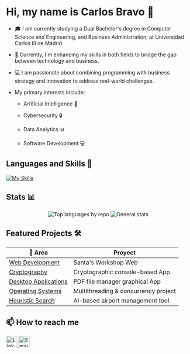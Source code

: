 # Hi, my name is Carlos Bravo 👋
- 🎓 I am currently studying a Dual Bachelor's degree in Computer Science and Engineering, and Business Administration, at Universidad Carlos III de Madrid


- 🌱 Currently, I'm enhancing my skills in both fields to bridge the gap between technology and business.


- 💻 I am passionate about combining programming with business strategy and innovation to address real-world challenges.

  
- My primary interests include:

  - Artificial Intelligence 🤖
  
  - Cybersecurity 🔒
  
  - Data Analytics 📊
  
  - Software Development 💻



## Languages and Skills 🚀
[![My Skills](https://skillicons.dev/icons?i=c,py,html,css,js,mysql,git,vim,vscode,linux&perline=5)](https://skillicons.dev)

## Stats 📊

<div align="center">
  <img src="http://github-profile-summary-cards.vercel.app/api/cards/repos-per-language?username=CarlosBravoGarran&theme=radical" alt="Top languages by repo">
  <img src="http://github-profile-summary-cards.vercel.app/api/cards/stats?username=CarlosBravoGarran&theme=radical" alt="General stats">
</div>

## Featured Projects 🛠️  

<div align="center">

| 📌 Area | Proyect |
|-----------|------------|
| [Web Development](https://github.com/CarlosBravoGarran/Santas-Workshop) | Santa's Workshop Web |
| [Cryptography](https://github.com/CarlosBravoGarran/crypto-notes) | Cryptographic console-based App |
| [Desktop Applications](https://github.com/CarlosBravoGarran/PDF-Manager) | PDF file manager graphical App |
| [Operating Systems](https://github.com/CarlosBravoGarran/Multithread-Store) | Multithreading & concurrency project |
| [Heuristic Search](https://github.com/CarlosBravoGarran/Airport-Manager) | AI-based airport management tool |

</div>



## 📫 How to reach me

<div style="display: inline-block;">
  <a href="https://www.linkedin.com/in/carlosbravogarr%C3%A1n/">
    <img src="https://skillicons.dev/icons?i=linkedin" width="30" alt="LinkedIn">
  </a>
  <a href="mailto:carlosbravogarran@gmail.com">
    <img src="https://skillicons.dev/icons?i=gmail&theme=light" width="30" alt="Email">
  </a>
</div>
